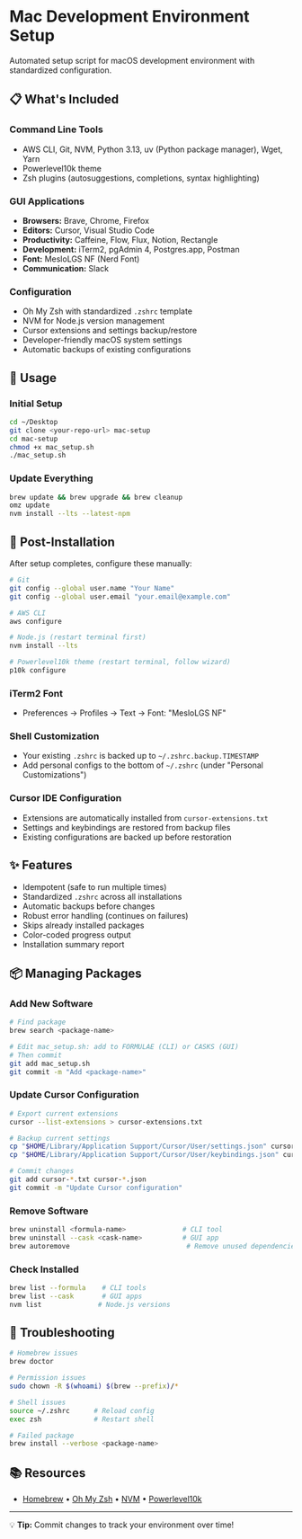 # Mac Development Environment Setup

Automated setup script for macOS development environment with standardized configuration.

## 📋 What's Included

### Command Line Tools
- AWS CLI, Git, NVM, Python 3.13, uv (Python package manager), Wget, Yarn
- Powerlevel10k theme
- Zsh plugins (autosuggestions, completions, syntax highlighting)

### GUI Applications
- **Browsers:** Brave, Chrome, Firefox
- **Editors:** Cursor, Visual Studio Code
- **Productivity:** Caffeine, Flow, Flux, Notion, Rectangle
- **Development:** iTerm2, pgAdmin 4, Postgres.app, Postman
- **Font:** MesloLGS NF (Nerd Font)
- **Communication:** Slack

### Configuration
- Oh My Zsh with standardized `.zshrc` template
- NVM for Node.js version management
- Cursor extensions and settings backup/restore
- Developer-friendly macOS system settings
- Automatic backups of existing configurations

## 🚀 Usage

### Initial Setup
```bash
cd ~/Desktop
git clone <your-repo-url> mac-setup
cd mac-setup
chmod +x mac_setup.sh
./mac_setup.sh
```

### Update Everything
```bash
brew update && brew upgrade && brew cleanup
omz update
nvm install --lts --latest-npm
```

## 🔧 Post-Installation

After setup completes, configure these manually:

```bash
# Git
git config --global user.name "Your Name"
git config --global user.email "your.email@example.com"

# AWS CLI
aws configure

# Node.js (restart terminal first)
nvm install --lts

# Powerlevel10k theme (restart terminal, follow wizard)
p10k configure
```

### iTerm2 Font
- Preferences → Profiles → Text → Font: "MesloLGS NF"

### Shell Customization
- Your existing `.zshrc` is backed up to `~/.zshrc.backup.TIMESTAMP`
- Add personal configs to the bottom of `~/.zshrc` (under "Personal Customizations")

### Cursor IDE Configuration
- Extensions are automatically installed from `cursor-extensions.txt`
- Settings and keybindings are restored from backup files
- Existing configurations are backed up before restoration

## ✨ Features

- Idempotent (safe to run multiple times)
- Standardized `.zshrc` across all installations
- Automatic backups before changes
- Robust error handling (continues on failures)
- Skips already installed packages
- Color-coded progress output
- Installation summary report

## 📦 Managing Packages

### Add New Software
```bash
# Find package
brew search <package-name>

# Edit mac_setup.sh: add to FORMULAE (CLI) or CASKS (GUI)
# Then commit
git add mac_setup.sh
git commit -m "Add <package-name>"
```

### Update Cursor Configuration
```bash
# Export current extensions
cursor --list-extensions > cursor-extensions.txt

# Backup current settings
cp "$HOME/Library/Application Support/Cursor/User/settings.json" cursor-settings.json
cp "$HOME/Library/Application Support/Cursor/User/keybindings.json" cursor-keybindings.json

# Commit changes
git add cursor-*.txt cursor-*.json
git commit -m "Update Cursor configuration"
```

### Remove Software
```bash
brew uninstall <formula-name>              # CLI tool
brew uninstall --cask <cask-name>          # GUI app
brew autoremove                             # Remove unused dependencies
```

### Check Installed
```bash
brew list --formula    # CLI tools
brew list --cask       # GUI apps
nvm list              # Node.js versions
```

## 🐛 Troubleshooting

```bash
# Homebrew issues
brew doctor

# Permission issues
sudo chown -R $(whoami) $(brew --prefix)/*

# Shell issues
source ~/.zshrc      # Reload config
exec zsh             # Restart shell

# Failed package
brew install --verbose <package-name>
```

## 📚 Resources

- [Homebrew](https://docs.brew.sh/) • [Oh My Zsh](https://ohmyz.sh/) • [NVM](https://github.com/nvm-sh/nvm) • [Powerlevel10k](https://github.com/romkatv/powerlevel10k)

---

💡 **Tip:** Commit changes to track your environment over time!

